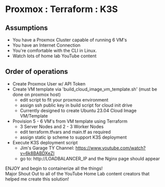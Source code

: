 # Proxmox : Terraform : K3S

## Assumptions
* You have a Proxmox Cluster capable of running 6 VM's
* You have an Internet Connection
* You're comfortable with the CLI in Linux.
* Watch lots of home lab YouTube content
    
## Order of operations
* Create Proxmox User w/ API Token
* Create VM template via 'build_cloud_image_vm_template.sh' (must be done on proxmox host)
  * edit script to fit your proxmox environment
  * assign ssh public key in build script for cloud init drive
  * Currently designed to create Ubuntu 23.04 Cloud Image VM/Template
* Provision 5 - 6 VM's from VM template using Terraform
  * 3 Server Nodes and 2 - 3 Worker Nodes
  * edit terraform.tfvars and main.tf as required
  * assign static ip scheme to support K3S deployment
* Execute K3S deployment script
  * Jim's Garage TY Channel: https://www.youtube.com/watch?v=6k8BABDXeZI
  * go to: http://LOADBALANCER_IP and the Nginx page should appear

ENJOY and begin to containerize all the things! <br />
Major Shout Out to all of the YouTube Home Lab content creators that helped me create this solution! <br />
